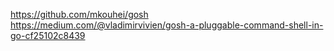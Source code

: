 https://github.com/mkouhei/gosh
https://medium.com/@vladimirvivien/gosh-a-pluggable-command-shell-in-go-cf25102c8439